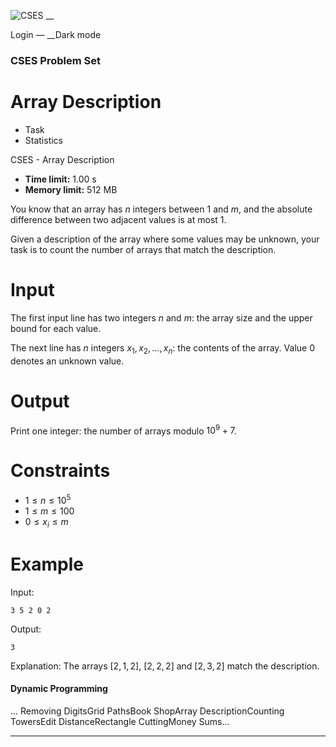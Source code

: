 ![CSES](/logo.png?1) __

Login — __Dark mode

### CSES Problem Set

# Array Description

  * Task
  * Statistics

CSES - Array Description

  * **Time limit:** 1.00 s
  * **Memory limit:** 512 MB

You know that an array has $n$ integers between $1$ and $m$, and the absolute
difference between two adjacent values is at most $1$.

Given a description of the array where some values may be unknown, your task
is to count the number of arrays that match the description.

# Input

The first input line has two integers $n$ and $m$: the array size and the
upper bound for each value.

The next line has $n$ integers $x_1,x_2,\dots,x_n$: the contents of the array.
Value $0$ denotes an unknown value.

# Output

Print one integer: the number of arrays modulo $10^9+7$.

# Constraints

  * $1 \le n \le 10^5$
  * $1 \le m \le 100$
  * $0 \le x_i \le m$

# Example

Input:

``` 3 5 2 0 2 ```

Output:

``` 3 ```

Explanation: The arrays $[2,1,2]$, $[2,2,2]$ and $[2,3,2]$ match the
description.

#### Dynamic Programming

... Removing DigitsGrid PathsBook ShopArray DescriptionCounting TowersEdit
DistanceRectangle CuttingMoney Sums...

* * *

